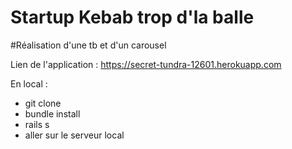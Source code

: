 # Startup Kebab trop d'la balle

#Réalisation d'une tb et d'un carousel 

Lien de l'application : https://secret-tundra-12601.herokuapp.com

En local : 
- git clone 
- bundle install
- rails s
- aller sur le serveur local



